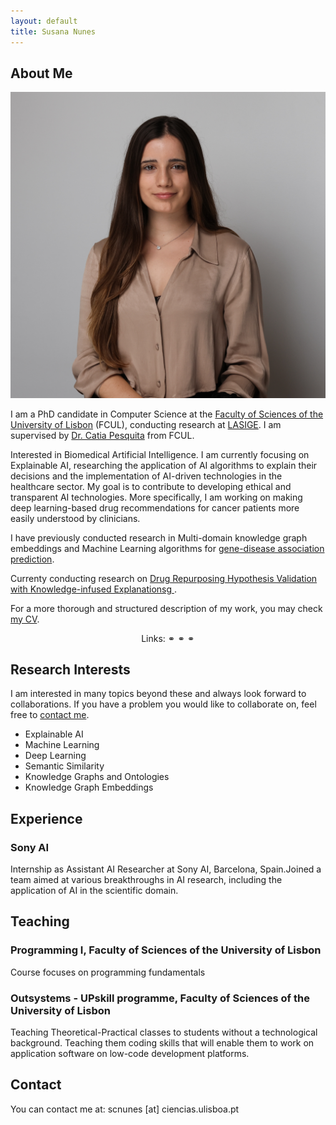 ```yaml
---
layout: default
title: Susana Nunes
---
```


## About Me

<img class="profile-picture" src="me.jpg">

I am a PhD candidate in Computer Science at the <a target="_blank" href="https://ciencias.ulisboa.pt/">Faculty of Sciences of the University of Lisbon</a> (FCUL), conducting research at <a target="_blank" href="https://www.lasige.pt/">LASIGE</a>. I am supervised by <a target="_blank" href="http://www.di.fc.ul.pt/~catiapesquita/"> Dr. Catia Pesquita</a> from FCUL.

Interested in Biomedical Artificial Intelligence. I am currently focusing on Explainable AI, researching the application of AI algorithms to explain their decisions and the implementation of AI-driven technologies in the healthcare sector. My goal is to contribute to developing ethical and transparent AI technologies. More specifically, I am working on making deep learning-based drug recommendations for cancer patients more easily understood by clinicians. 

I have previously conducted research in Multi-domain knowledge graph embeddings and Machine Learning algorithms for <a target="_blank" href="https://jbiomedsem.biomedcentral.com/articles/10.1186/s13326-023-00291-x">gene-disease association prediction</a>.

Currenty conducting research on <a target="_blank" href="https://liseda-lab.github.io/assets/pdf/2024ECAI_XAI.pdf"> Drug Repurposing Hypothesis Validation with Knowledge-infused Explanationsg </a>.

For a more thorough and structured description of my work, you may check <a target="_blank" href="https://drive.google.com/file/d/1gxvwFJEP1x54R4iOd4e7uuYx3C_qC6X5/view?usp=sharing">my CV</a>.



<p align="center">
Links:
  <a target="_blank" href="https://scholar.google.com/citations?hl=en&user=-lwlWq4AAAAJ"><i class="fas fa-graduation-cap"></i></a> ⚭
  <a target="_blank" href="https://www.lasige.pt/member/susana-nunes/"><i class="fab fa-orcid"></i></a> ⚭
  <a target="_blank" href="https://github.com/SusanaPNunes"><i class="fab fa-github"></i></a> ⚭
  <a target="_blank" href="https://www.linkedin.com/in/susana-cpnunes/"><i class="fab fa-linkedin"></i></a>
</p>


## Research Interests

I am interested in many topics beyond these and always look forward to collaborations. If you have a problem you would like to collaborate on, feel free to [contact me](#contact).

* Explainable AI
* Machine Learning
* Deep Learning
* Semantic Similarity
* Knowledge Graphs and Ontologies
* Knowledge Graph Embeddings

## Experience 

### Sony AI 

Internship as Assistant AI Researcher at Sony AI, Barcelona, Spain.Joined a team aimed at various breakthroughs in AI research, including the application of AI in the scientific domain. 

## Teaching

### Programming I, Faculty of Sciences of the University of Lisbon

Course focuses on programming fundamentals

### Outsystems - UPskill programme, Faculty of Sciences of the University of Lisbon

Teaching Theoretical-Practical classes to students without a technological background. Teaching them coding skills that will enable them to work on application software on low-code development platforms.


## Contact

You can contact me at: scnunes [at] ciencias.ulisboa.pt

